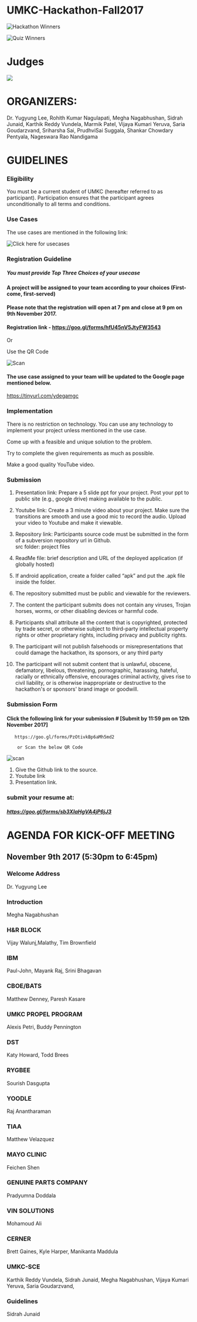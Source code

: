 # UMKC-Hackathon-Fall2017

![Hackathon Winners](https://github.com/UMKCNSF/UMKC--HACKATHON/wiki/Hackathon-Winners)

![Quiz Winners](https://github.com/UMKCNSF/UMKC--HACKATHON/wiki/Quiz-Winners)

# Judges

![](https://github.com/UMKCNSF/UMKC--HACKATHON/blob/master/Images/Judeges.JPG)


# ORGANIZERS: 

Dr. Yugyung Lee, Rohith Kumar Nagulapati, Megha Nagabhushan, Sidrah Junaid, Karthik Reddy Vundela, Marmik Patel, Vijaya Kumari Yeruva, Saria Goudarzvand, Sriharsha Sai, PrudhviSai Suggala, Shankar Chowdary Pentyala, Nageswara Rao Nandigama 

# GUIDELINES

### Eligibility

You must be a current student of UMKC (hereafter referred to as participant).
Participation ensures that the participant agrees unconditionally to all  terms and conditions.

### Use Cases

The use cases are mentioned in the following link: 

![Click here for usecases](https://github.com/UMKCNSF/UMKC--HACKATHON/wiki)

### Registration Guideline

##### You must provide Top Three Choices of your usecase

#### A project will be assigned to your team according to your choices (First-come, first-served)

#### Please note that the registration will open at 7 pm and close at 9 pm on 9th November 2017. 

#### Registration link -  https://goo.gl/forms/hfU45nV5JtyFW3543

Or 

Use the QR Code
    
![Scan](https://github.com/UMKCNSF/UMKC--HACKATHON/blob/master/Logos/QR%20coding.png)

#### The use case assigned to your team will be updated to the Google page mentioned below.

https://tinyurl.com/ydegamgc


### Implementation

There is no restriction on technology. You can use any technology to implement your project unless mentioned in the use case.

Come up with a feasible and unique solution to the problem.

Try to complete the given requirements as much as possible.

Make a good quality YouTube video.

### Submission

1. Presentation link: Prepare a 5 slide ppt for your project. Post your ppt to public site (e.g., google drive) making available to the public.

2. Youtube link: Create a 3 minute video about your project. Make sure the transitions are smooth and use a good mic to record the audio. Upload your video to Youtube and make it viewable.	

3. Repository link: Participants source code must be submitted in the form of a subversion repository url in  Github.		
src folder: project files							

4. ReadMe file: brief description and URL of the deployed application (if globally hosted)		

5. If android application, create a folder called “apk” and put the .apk file inside the folder.

6. The repository submitted must be public and viewable for the reviewers.

7. The content the participant submits does not contain any viruses, Trojan horses, worms, or other disabling devices or harmful code.

8. Participants shall attribute all the content that is copyrighted, protected by trade secret, or otherwise subject to third-party intellectual property rights or other proprietary rights, including privacy and publicity rights.

9. The participant will not publish falsehoods or misrepresentations that could damage the hackathon, its sponsors, or any third party

10. The participant will not submit content that is unlawful, obscene, defamatory, libelous, threatening, pornographic, harassing, hateful, racially or ethnically offensive, encourages criminal activity, gives rise to civil liability, or is otherwise inappropriate or destructive to the hackathon's or sponsors' brand image or goodwill.

### Submission Form

#### Click the following link for your submission # [Submit by 11:59 pm on 12th November 2017]
       
       https://goo.gl/forms/PzOtivkBp6aMh5md2
       
		or Scan the below QR Code

![scan](https://github.com/UMKCNSF/UMKC--HACKATHON/blob/master/Logos/submission.png)                 

1) Give the Github link to the source.
2) Youtube link
3) Presentation link.

### submit your resume at:

##### https://goo.gl/forms/sb3XlaHgVA4jP6jJ3

# AGENDA FOR KICK-OFF MEETING

## November 9th 2017 (5:30pm to 6:45pm)

### Welcome Address  
Dr. Yugyung Lee

### Introduction 
Megha Nagabhushan

### H&R BLOCK
Vijay Walunj,Malathy, Tim Brownfield 

### IBM
Paul-John, Mayank Raj, Srini Bhagavan 

### CBOE/BATS
Matthew Denney, Paresh Kasare

### UMKC PROPEL PROGRAM
Alexis Petri, Buddy Pennington

### DST
Katy Howard, Todd Brees

### RYGBEE
Sourish Dasgupta

### YOODLE
Raj Anantharaman

### TIAA
Matthew Velazquez

### MAYO CLINIC
Feichen Shen

### GENUINE PARTS COMPANY
Pradyumna Doddala

### VIN SOLUTIONS
Mohamoud Ali

### CERNER
Brett Gaines, Kyle Harper, Manikanta Maddula

### UMKC-SCE
Karthik Reddy Vundela,
Sidrah Junaid,
Megha Nagabhushan,
Vijaya Kumari Yeruva,
Saria Goudarzvand,

### Guidelines
Sidrah Junaid


